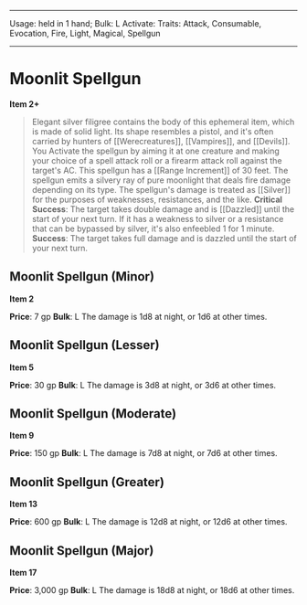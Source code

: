 
---
Usage: held in 1 hand;
Bulk: L
Activate: 
Traits: Attack, Consumable, Evocation, Fire, Light, Magical, Spellgun

---

# Moonlit Spellgun

**Item 2+**

> Elegant silver filigree contains the body of this ephemeral item, which is made of solid light. Its shape resembles a pistol, and it's often carried by hunters of [[Werecreatures]], [[Vampires]], and [[Devils]]. You Activate the spellgun by aiming it at one creature and making your choice of a spell attack roll or a firearm attack roll against the target's AC. This spellgun has a [[Range Increment]] of 30 feet. The spellgun emits a silvery ray of pure moonlight that deals fire damage depending on its type. The spellgun's damage is treated as [[Silver]] for the purposes of weaknesses, resistances, and the like.
**Critical Success**: The target takes double damage and is [[Dazzled]] until the start of your next turn. If it has a weakness to silver or a resistance that can be bypassed by silver, it's also enfeebled 1 for 1 minute.
**Success**: The target takes full damage and is dazzled until the start of your next turn.

## Moonlit Spellgun (Minor)

**Item 2**

**Price**: 7 gp
**Bulk**: L
The damage is 1d8 at night, or 1d6 at other times.

## Moonlit Spellgun (Lesser)

**Item 5**

**Price**: 30 gp
**Bulk**: L
The damage is 3d8 at night, or 3d6 at other times.

## Moonlit Spellgun (Moderate)

**Item 9**

**Price**: 150 gp
**Bulk**: L
The damage is 7d8 at night, or 7d6 at other times.

## Moonlit Spellgun (Greater)

**Item 13**

**Price**: 600 gp
**Bulk**: L
The damage is 12d8 at night, or 12d6 at other times.

## Moonlit Spellgun (Major)

**Item 17**

**Price**: 3,000 gp
**Bulk**: L
The damage is 18d8 at night, or 18d6 at other times.
